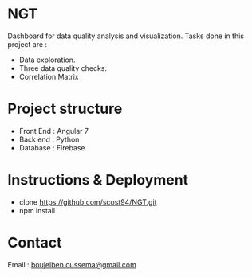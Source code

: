 # NGT

Dashboard for data quality analysis and visualization. Tasks done in this project are : 

- Data exploration.
- Three data quality checks.
- Correlation Matrix

# Project structure

* Front End : Angular 7
* Back end : Python
* Database : Firebase

# Instructions & Deployment
- clone https://github.com/scost94/NGT.git
- npm install 
# Contact
Email : boujelben.oussema@gmail.com
